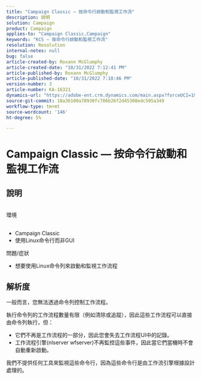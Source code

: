 ```yaml
---
title: "Campaign Classic — 按命令行啟動和監視工作流"
description: 說明
solution: Campaign
product: Campaign
applies-to: "Campaign Classic,Campaign"
keywords: "KCS — 按命令行啟動和監視工作流"
resolution: Resolution
internal-notes: null
bug: false
article-created-by: Roxann McGlumphy
article-created-date: "10/31/2022 7:12:41 PM"
article-published-by: Roxann McGlumphy
article-published-date: "10/31/2022 7:18:46 PM"
version-number: 3
article-number: KA-16321
dynamics-url: "https://adobe-ent.crm.dynamics.com/main.aspx?forceUCI=1&pagetype=entityrecord&etn=knowledgearticle&id=598f48f9-4f59-ed11-9561-6045bd006e5a"
source-git-commit: 18a36100a70930fc706b26f2d45308edc505a349
workflow-type: tm+mt
source-wordcount: '146'
ht-degree: 5%

---
```


# Campaign Classic — 按命令行啟動和監視工作流

## 說明

<br>環境<br><br>
- Campaign Classic
- 使用Linux命令行而非GUI

問題/症狀
- 想要使用Linux命令列來啟動和監視工作流程



## 解析度


一般而言，您無法透過命令列控制工作流程。

執行命令列的工作流程數量有限（例如清除或追蹤），因此這些工作流程可以直接由命令列執行，但：

- 它們不再是工作流程的一部分，因此您會失去工作流程UI中的記錄。
- 工作流程引擎(nlserver wfserver)不再監控這些事件，因此當它們當機時不會自動重新啟動。


我們不提供任何工具來監視這些命令行，因為這些命令行是由工作流引擎根據設計處理的。
